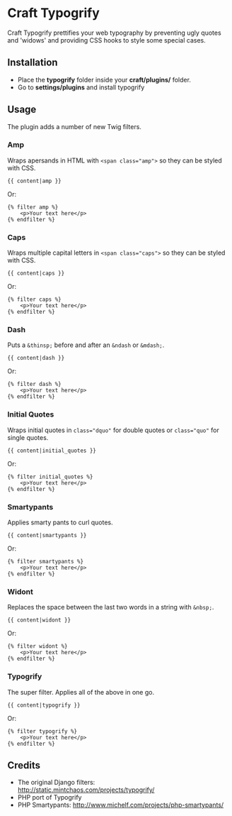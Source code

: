 # Craft Typogrify

Craft Typogrify prettifies your web typography by preventing ugly quotes and 'widows' and providing CSS hooks to style some special cases.

## Installation

* Place the **typogrify** folder inside your **craft/plugins/** folder.
* Go to **settings/plugins** and install typogrify

## Usage

The plugin adds a number of new Twig filters.

### Amp

Wraps apersands in HTML with `<span class="amp">` so they can be styled with CSS.

    {{ content|amp }}

Or:

    {% filter amp %}
    	<p>Your text here</p>
    {% endfilter %}

### Caps

Wraps multiple capital letters in `<span class="caps">` so they can be styled with CSS. 

    {{ content|caps }}

Or:

    {% filter caps %}
    	<p>Your text here</p>
    {% endfilter %}

### Dash

Puts a `&thinsp;` before and after an `&ndash` or `&mdash;`.

    {{ content|dash }}

Or:

    {% filter dash %}
    	<p>Your text here</p>
    {% endfilter %}

### Initial Quotes

Wraps initial quotes in `class="dquo"` for double quotes or `class="quo"` for single quotes.

    {{ content|initial_quotes }}

Or:

    {% filter initial_quotes %}
    	<p>Your text here</p>
    {% endfilter %}

### Smartypants

Applies smarty pants to curl quotes.

    {{ content|smartypants }}

Or:

    {% filter smartypants %}
    	<p>Your text here</p>
    {% endfilter %}

### Widont

Replaces the space between the last two words in a string with `&nbsp;`.

    {{ content|widont }}

Or:

    {% filter widont %}
    	<p>Your text here</p>
    {% endfilter %}

### Typogrify

The super filter. Applies all of the above in one go.

    {{ content|typogrify }}

Or:

    {% filter typogrify %}
    	<p>Your text here</p>
    {% endfilter %}

## Credits

* The original Django filters: http://static.mintchaos.com/projects/typogrify/
* PHP port of Typogrify
* PHP Smartypants: http://www.michelf.com/projects/php-smartypants/